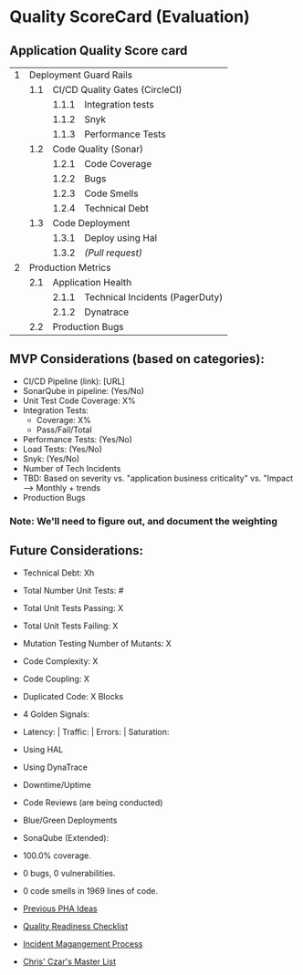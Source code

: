 # Quality ScoreCard (Evaluation)

## Application Quality Score card

<table>
    <tbody>
        <tr>
            <td> 1 </td>
            <td colspan=3> Deployment Guard Rails </td>
        </tr>
        <tr>
            <td> </td>
            <td> 1.1 </td>
            <td colspan=2> CI/CD Quality Gates (CircleCI) </td>
        </tr>
        <tr>
            <td> </td>
            <td> </td>
            <td> 1.1.1 </td>
            <td> Integration tests </td>
        </tr>
        <tr>
            <td> </td>
            <td> </td>
            <td> 1.1.2 </td>
            <td> Snyk </td>
        </tr>
        <tr>
            <td> </td>
            <td> </td>
            <td> 1.1.3 </td>
            <td> Performance Tests </td>
        </tr>
        <tr>
            <td> </td>
            <td> 1.2 </td>
            <td colspan=2> Code Quality (Sonar) </td>
        </tr>
        <tr>
            <td> </td>
            <td> </td>
            <td> 1.2.1 </td>
            <td> Code Coverage </td>
        </tr>
        <tr>
            <td> </td>
            <td> </td>
            <td> 1.2.2 </td>
            <td> Bugs </td>
        </tr>
        <tr>
            <td> </td>
            <td> </td>
            <td> 1.2.3 </td>
            <td> Code Smells </td>
        </tr>
        <tr>
            <td> </td>
            <td> </td>
            <td> 1.2.4 </td>
            <td> Technical Debt </td>
        </tr>
        <tr>
            <td> </td>
            <td> 1.3 </td>
            <td colspan=2> Code Deployment </td>
        </tr>
        <tr>
            <td> </td>
            <td> </td>
            <td> 1.3.1 </td>
            <td> Deploy using Hal </td>
        </tr>
        <tr>
            <td> </td>
            <td> </td>
            <td> 1.3.2 </td>
         <td> <i> (Pull request) </i> </td>
        </tr>
        <tr>
            <td> 2 </td>
            <td colspan=3> Production Metrics </td>
        </tr>
        <tr>
            <td> </td>
            <td> 2.1 </td>
            <td colspan=2> Application Health </td>
        </tr>
        <tr>
            <td> </td>
            <td> </td>
            <td> 2.1.1 </td>
            <td> Technical Incidents (PagerDuty) </td>
        </tr>
        <tr>
            <td> </td>
            <td> </td>
            <td> 2.1.2 </td>
            <td> Dynatrace </td>
        </tr>
        <tr>
            <td> </td>
            <td> 2.2 </td>
            <td colspan=2> Production Bugs </td>
        </tr>
    </tbody>
</table>
 
## MVP Considerations (based on categories):
- CI/CD Pipeline (link): [URL]
- SonarQube in pipeline: (Yes/No)
- Unit Test Code Coverage: X%
- Integration Tests: 
  - Coverage: X%
  - Pass/Fail/Total
- Performance Tests: (Yes/No)
- Load Tests: (Yes/No)
- Snyk: (Yes/No)
- Number of Tech Incidents
 - TBD: Based on severity vs. "application business criticality" vs. "Impact --> Monthly + trends
- Production Bugs

### Note: We'll need to figure out, and document the weighting


## Future Considerations:
- Technical Debt: Xh
- Total Number Unit Tests: #
- Total Unit Tests Passing: X
- Total Unit Tests Failing: X
- Mutation Testing Number of Mutants: X
- Code Complexity: X
- Code Coupling: X
- Duplicated Code: X Blocks
- 4 Golden Signals:
 - Latency:  | Traffic:  | Errors:  | Saturation: 
- Using HAL
- Using DynaTrace
- Downtime/Uptime
- Code Reviews (are being conducted)
- Blue/Green Deployments

- SonaQube (Extended):
-  100.0% coverage.
 - 0 bugs, 0 vulnerabilities.
 - 0 code smells in 1969 lines of code.

- [Previous PHA Ideas](https://git.rockfin.com/pvarga/ConfluenceDump/blob/cfcdf02ae6c6fdbec6947960724793dd4e458720/gen-docs%5Cdocs%5CProduct%20Quality%20Health%20Assessment.md)
- [Quality Readiness Checklist](https://rockfin.sharepoint.com/:x:/s/ClientTechnology-QAPOD/EWNggc9LvedDvGqaIIR7xU4B_jezqp89hTVldo_rGKxOQg?e=Q2H3DU&isSPOFile=1&params=eyJBcHBOYW1lIjoiVGVhbXMtRGVza3RvcCIsIkFwcFZlcnNpb24iOiIyOC8yMjAzMDcwMTYxMCJ9)
- [Incident Magangement Process](https://guidebook.foc.zone/processesbooks/itsm-processes/incident-management/incident-management/)
- [Chris' Czar's Master List](https://tfs.rockfin.com/QL/IT/_workitems/edit/3015358)
